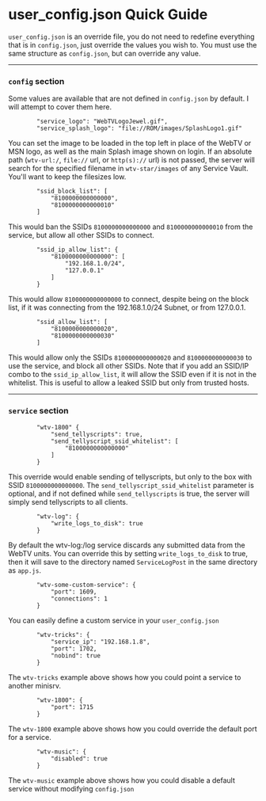 # user_config.json Quick Guide
`user_config.json` is an override file, you do not need to redefine everything that is in `config.json`, just override the values you wish to. You must use the same structure as `config.json`, but can override any value.

---

### `config` section
Some values are available that are not defined in `config.json` by default. I will attempt to cover them here.
```
		"service_logo": "WebTVLogoJewel.gif",
		"service_splash_logo": "file://ROM/images/SplashLogo1.gif"
```
You can set the image to be loaded in the top left in place of the WebTV or MSN logo, as well as the main Splash image shown on login.
If an absolute path (`wtv-url:/`, `file://` url, or `http(s)://` url) is not passed, the server will search for the specified filename in `wtv-star/images` of any Service Vault. You'll want to keep the filesizes low.
```
		"ssid_block_list": [
			"8100000000000000",
			"8100000000000010"
		]
```
This would ban the SSIDs `8100000000000000` and `8100000000000010` from the service, but allow all other SSIDs to connect.
```
		"ssid_ip_allow_list": {
			"8100000000000000": [
				"192.168.1.0/24",
				"127.0.0.1"
			]
		}
```
This would allow `8100000000000000` to connect, despite being on the block list, if it was connecting from the 192.168.1.0/24 Subnet, or from 127.0.0.1.
```
		"ssid_allow_list": [
			"8100000000000020",
			"8100000000000030"
		]
```
This would allow only the SSIDs `8100000000000020` and `8100000000000030` to use the service, and block all other SSIDs. Note that if you add an SSID/IP combo to the `ssid_ip_allow_list`, it will allow the SSID even if it is not in the whitelist. This is useful to allow a leaked SSID but only from trusted hosts.

---
### `service` section

```
		"wtv-1800" {
			"send_tellyscripts": true,
			"send_tellyscript_ssid_whitelist": [
				"8100000000000000"
			]
		}
```
This override would enable sending of tellyscripts, but only to the box with SSID `8100000000000000`. The `send_tellyscript_ssid_whitelist` parameter is optional, and if not defined while `send_tellyscripts` is true, the server will simply send tellyscripts to all clients.
```
		"wtv-log": {
			"write_logs_to_disk": true
		}
```		
By default the wtv-log:/log service discards any submitted data from the WebTV units. You can override this by setting `write_logs_to_disk` to true, then it will save to the directory named `ServiceLogPost` in the same directory as `app.js`.

```
		"wtv-some-custom-service": {
			"port": 1609,
			"connections": 1
		}
```
You can easily define a custom service in your `user_config.json`

```
		"wtv-tricks": {
			"service_ip": "192.168.1.8",
			"port": 1702,
			"nobind": true
		}
```
The `wtv-tricks` example above shows how you could point a service to another minisrv.
```
		"wtv-1800": {
			"port": 1715
		}
```
The `wtv-1800` example above shows how you could override the default port for a service.

```
		"wtv-music": {
			"disabled": true
		}
```
The `wtv-music` example above shows how you could disable a default service without modifying `config.json`

